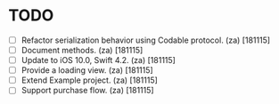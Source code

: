 # TODO

- [ ] Refactor serialization behavior using Codable protocol. (za) [181115]
- [ ] Document methods. (za) [181115]
- [ ] Update to iOS 10.0, Swift 4.2. (za) [181115]
- [ ] Provide a loading view. (za) [181115]
- [ ] Extend Example project. (za) [181115]
- [ ] Support purchase flow. (za) [181115]
